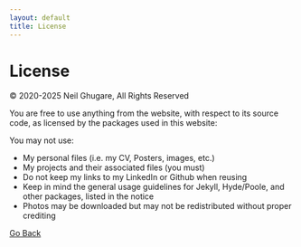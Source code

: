 ```yaml
---
layout: default
title: License
---
```


# License

© 2020-2025 Neil Ghugare, All Rights Reserved

You are free to use anything from the website, with respect to its source code, as licensed by the packages used in this website:

You may not use:

* My personal files (i.e. my CV, Posters, images, etc.)
* My projects and their associated files (you must)
* Do not keep my links to my LinkedIn or Github when reusing
* Keep in mind the general usage guidelines for Jekyll, Hyde/Poole, and other packages, listed in the notice
* Photos may be downloaded but may not be redistributed without proper crediting


[Go Back](javascript:history.back())